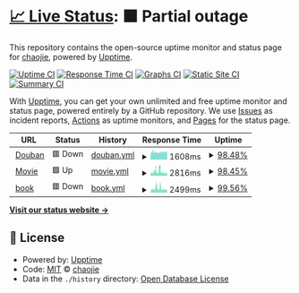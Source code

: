 # [📈 Live Status](https://ischaojie.github.io/doup): <!--live status--> **🟧 Partial outage**

This repository contains the open-source uptime monitor and status page for [chaojie](https://blog.chaojie.fun/), powered by [Upptime](https://github.com/upptime/upptime).

[![Uptime CI](https://github.com/ischaojie/doup/workflows/Uptime%20CI/badge.svg)](https://github.com/ischaojie/doup/actions?query=workflow%3A%22Uptime+CI%22)
[![Response Time CI](https://github.com/ischaojie/doup/workflows/Response%20Time%20CI/badge.svg)](https://github.com/ischaojie/doup/actions?query=workflow%3A%22Response+Time+CI%22)
[![Graphs CI](https://github.com/ischaojie/doup/workflows/Graphs%20CI/badge.svg)](https://github.com/ischaojie/doup/actions?query=workflow%3A%22Graphs+CI%22)
[![Static Site CI](https://github.com/ischaojie/doup/workflows/Static%20Site%20CI/badge.svg)](https://github.com/ischaojie/doup/actions?query=workflow%3A%22Static+Site+CI%22)
[![Summary CI](https://github.com/ischaojie/doup/workflows/Summary%20CI/badge.svg)](https://github.com/ischaojie/doup/actions?query=workflow%3A%22Summary+CI%22)

With [Upptime](https://upptime.js.org), you can get your own unlimited and free uptime monitor and status page, powered entirely by a GitHub repository. We use [Issues](https://github.com/ischaojie/doup/issues) as incident reports, [Actions](https://github.com/ischaojie/doup/actions) as uptime monitors, and [Pages](https://ischaojie.github.io/doup) for the status page.

<!--start: status pages-->
<!-- This summary is generated by Upptime (https://github.com/upptime/upptime) -->
<!-- Do not edit this manually, your changes will be overwritten -->
<!-- prettier-ignore -->
| URL | Status | History | Response Time | Uptime |
| --- | ------ | ------- | ------------- | ------ |
| <img alt="" src="https://favicons.githubusercontent.com/www.douban.com" height="13"> [Douban](https://www.douban.com) | 🟥 Down | [douban.yml](https://github.com/ischaojie/doup/commits/HEAD/history/douban.yml) | <details><summary><img alt="Response time graph" src="./graphs/douban/response-time-week.png" height="20"> 1608ms</summary><br><a href="https://ischaojie.github.io/doup/history/douban"><img alt="Response time 1614" src="https://img.shields.io/endpoint?url=https%3A%2F%2Fraw.githubusercontent.com%2Fischaojie%2Fdoup%2FHEAD%2Fapi%2Fdouban%2Fresponse-time.json"></a><br><a href="https://ischaojie.github.io/doup/history/douban"><img alt="24-hour response time 1526" src="https://img.shields.io/endpoint?url=https%3A%2F%2Fraw.githubusercontent.com%2Fischaojie%2Fdoup%2FHEAD%2Fapi%2Fdouban%2Fresponse-time-day.json"></a><br><a href="https://ischaojie.github.io/doup/history/douban"><img alt="7-day response time 1608" src="https://img.shields.io/endpoint?url=https%3A%2F%2Fraw.githubusercontent.com%2Fischaojie%2Fdoup%2FHEAD%2Fapi%2Fdouban%2Fresponse-time-week.json"></a><br><a href="https://ischaojie.github.io/doup/history/douban"><img alt="30-day response time 1614" src="https://img.shields.io/endpoint?url=https%3A%2F%2Fraw.githubusercontent.com%2Fischaojie%2Fdoup%2FHEAD%2Fapi%2Fdouban%2Fresponse-time-month.json"></a><br><a href="https://ischaojie.github.io/doup/history/douban"><img alt="1-year response time 1614" src="https://img.shields.io/endpoint?url=https%3A%2F%2Fraw.githubusercontent.com%2Fischaojie%2Fdoup%2FHEAD%2Fapi%2Fdouban%2Fresponse-time-year.json"></a></details> | <details><summary><a href="https://ischaojie.github.io/doup/history/douban">98.48%</a></summary><a href="https://ischaojie.github.io/doup/history/douban"><img alt="All-time uptime 98.67%" src="https://img.shields.io/endpoint?url=https%3A%2F%2Fraw.githubusercontent.com%2Fischaojie%2Fdoup%2FHEAD%2Fapi%2Fdouban%2Fuptime.json"></a><br><a href="https://ischaojie.github.io/doup/history/douban"><img alt="24-hour uptime 98.76%" src="https://img.shields.io/endpoint?url=https%3A%2F%2Fraw.githubusercontent.com%2Fischaojie%2Fdoup%2FHEAD%2Fapi%2Fdouban%2Fuptime-day.json"></a><br><a href="https://ischaojie.github.io/doup/history/douban"><img alt="7-day uptime 98.48%" src="https://img.shields.io/endpoint?url=https%3A%2F%2Fraw.githubusercontent.com%2Fischaojie%2Fdoup%2FHEAD%2Fapi%2Fdouban%2Fuptime-week.json"></a><br><a href="https://ischaojie.github.io/doup/history/douban"><img alt="30-day uptime 98.67%" src="https://img.shields.io/endpoint?url=https%3A%2F%2Fraw.githubusercontent.com%2Fischaojie%2Fdoup%2FHEAD%2Fapi%2Fdouban%2Fuptime-month.json"></a><br><a href="https://ischaojie.github.io/doup/history/douban"><img alt="1-year uptime 98.67%" src="https://img.shields.io/endpoint?url=https%3A%2F%2Fraw.githubusercontent.com%2Fischaojie%2Fdoup%2FHEAD%2Fapi%2Fdouban%2Fuptime-year.json"></a></details>
| <img alt="" src="https://favicons.githubusercontent.com/movie.douban.com" height="13"> [Movie](https://movie.douban.com) | 🟩 Up | [movie.yml](https://github.com/ischaojie/doup/commits/HEAD/history/movie.yml) | <details><summary><img alt="Response time graph" src="./graphs/movie/response-time-week.png" height="20"> 2816ms</summary><br><a href="https://ischaojie.github.io/doup/history/movie"><img alt="Response time 2756" src="https://img.shields.io/endpoint?url=https%3A%2F%2Fraw.githubusercontent.com%2Fischaojie%2Fdoup%2FHEAD%2Fapi%2Fmovie%2Fresponse-time.json"></a><br><a href="https://ischaojie.github.io/doup/history/movie"><img alt="24-hour response time 3312" src="https://img.shields.io/endpoint?url=https%3A%2F%2Fraw.githubusercontent.com%2Fischaojie%2Fdoup%2FHEAD%2Fapi%2Fmovie%2Fresponse-time-day.json"></a><br><a href="https://ischaojie.github.io/doup/history/movie"><img alt="7-day response time 2816" src="https://img.shields.io/endpoint?url=https%3A%2F%2Fraw.githubusercontent.com%2Fischaojie%2Fdoup%2FHEAD%2Fapi%2Fmovie%2Fresponse-time-week.json"></a><br><a href="https://ischaojie.github.io/doup/history/movie"><img alt="30-day response time 2756" src="https://img.shields.io/endpoint?url=https%3A%2F%2Fraw.githubusercontent.com%2Fischaojie%2Fdoup%2FHEAD%2Fapi%2Fmovie%2Fresponse-time-month.json"></a><br><a href="https://ischaojie.github.io/doup/history/movie"><img alt="1-year response time 2756" src="https://img.shields.io/endpoint?url=https%3A%2F%2Fraw.githubusercontent.com%2Fischaojie%2Fdoup%2FHEAD%2Fapi%2Fmovie%2Fresponse-time-year.json"></a></details> | <details><summary><a href="https://ischaojie.github.io/doup/history/movie">98.45%</a></summary><a href="https://ischaojie.github.io/doup/history/movie"><img alt="All-time uptime 98.44%" src="https://img.shields.io/endpoint?url=https%3A%2F%2Fraw.githubusercontent.com%2Fischaojie%2Fdoup%2FHEAD%2Fapi%2Fmovie%2Fuptime.json"></a><br><a href="https://ischaojie.github.io/doup/history/movie"><img alt="24-hour uptime 96.50%" src="https://img.shields.io/endpoint?url=https%3A%2F%2Fraw.githubusercontent.com%2Fischaojie%2Fdoup%2FHEAD%2Fapi%2Fmovie%2Fuptime-day.json"></a><br><a href="https://ischaojie.github.io/doup/history/movie"><img alt="7-day uptime 98.45%" src="https://img.shields.io/endpoint?url=https%3A%2F%2Fraw.githubusercontent.com%2Fischaojie%2Fdoup%2FHEAD%2Fapi%2Fmovie%2Fuptime-week.json"></a><br><a href="https://ischaojie.github.io/doup/history/movie"><img alt="30-day uptime 98.44%" src="https://img.shields.io/endpoint?url=https%3A%2F%2Fraw.githubusercontent.com%2Fischaojie%2Fdoup%2FHEAD%2Fapi%2Fmovie%2Fuptime-month.json"></a><br><a href="https://ischaojie.github.io/doup/history/movie"><img alt="1-year uptime 98.44%" src="https://img.shields.io/endpoint?url=https%3A%2F%2Fraw.githubusercontent.com%2Fischaojie%2Fdoup%2FHEAD%2Fapi%2Fmovie%2Fuptime-year.json"></a></details>
| <img alt="" src="https://favicons.githubusercontent.com/book.douban.com" height="13"> [book](https://book.douban.com) | 🟥 Down | [book.yml](https://github.com/ischaojie/doup/commits/HEAD/history/book.yml) | <details><summary><img alt="Response time graph" src="./graphs/book/response-time-week.png" height="20"> 2499ms</summary><br><a href="https://ischaojie.github.io/doup/history/book"><img alt="Response time 2316" src="https://img.shields.io/endpoint?url=https%3A%2F%2Fraw.githubusercontent.com%2Fischaojie%2Fdoup%2FHEAD%2Fapi%2Fbook%2Fresponse-time.json"></a><br><a href="https://ischaojie.github.io/doup/history/book"><img alt="24-hour response time 1983" src="https://img.shields.io/endpoint?url=https%3A%2F%2Fraw.githubusercontent.com%2Fischaojie%2Fdoup%2FHEAD%2Fapi%2Fbook%2Fresponse-time-day.json"></a><br><a href="https://ischaojie.github.io/doup/history/book"><img alt="7-day response time 2499" src="https://img.shields.io/endpoint?url=https%3A%2F%2Fraw.githubusercontent.com%2Fischaojie%2Fdoup%2FHEAD%2Fapi%2Fbook%2Fresponse-time-week.json"></a><br><a href="https://ischaojie.github.io/doup/history/book"><img alt="30-day response time 2316" src="https://img.shields.io/endpoint?url=https%3A%2F%2Fraw.githubusercontent.com%2Fischaojie%2Fdoup%2FHEAD%2Fapi%2Fbook%2Fresponse-time-month.json"></a><br><a href="https://ischaojie.github.io/doup/history/book"><img alt="1-year response time 2316" src="https://img.shields.io/endpoint?url=https%3A%2F%2Fraw.githubusercontent.com%2Fischaojie%2Fdoup%2FHEAD%2Fapi%2Fbook%2Fresponse-time-year.json"></a></details> | <details><summary><a href="https://ischaojie.github.io/doup/history/book">99.56%</a></summary><a href="https://ischaojie.github.io/doup/history/book"><img alt="All-time uptime 99.18%" src="https://img.shields.io/endpoint?url=https%3A%2F%2Fraw.githubusercontent.com%2Fischaojie%2Fdoup%2FHEAD%2Fapi%2Fbook%2Fuptime.json"></a><br><a href="https://ischaojie.github.io/doup/history/book"><img alt="24-hour uptime 98.88%" src="https://img.shields.io/endpoint?url=https%3A%2F%2Fraw.githubusercontent.com%2Fischaojie%2Fdoup%2FHEAD%2Fapi%2Fbook%2Fuptime-day.json"></a><br><a href="https://ischaojie.github.io/doup/history/book"><img alt="7-day uptime 99.56%" src="https://img.shields.io/endpoint?url=https%3A%2F%2Fraw.githubusercontent.com%2Fischaojie%2Fdoup%2FHEAD%2Fapi%2Fbook%2Fuptime-week.json"></a><br><a href="https://ischaojie.github.io/doup/history/book"><img alt="30-day uptime 99.18%" src="https://img.shields.io/endpoint?url=https%3A%2F%2Fraw.githubusercontent.com%2Fischaojie%2Fdoup%2FHEAD%2Fapi%2Fbook%2Fuptime-month.json"></a><br><a href="https://ischaojie.github.io/doup/history/book"><img alt="1-year uptime 99.18%" src="https://img.shields.io/endpoint?url=https%3A%2F%2Fraw.githubusercontent.com%2Fischaojie%2Fdoup%2FHEAD%2Fapi%2Fbook%2Fuptime-year.json"></a></details>

<!--end: status pages-->

[**Visit our status website →**](https://ischaojie.github.io/doup)

## 📄 License

- Powered by: [Upptime](https://github.com/upptime/upptime)
- Code: [MIT](./LICENSE) © [chaojie](https://blog.chaojie.fun/)
- Data in the `./history` directory: [Open Database License](https://opendatacommons.org/licenses/odbl/1-0/)
